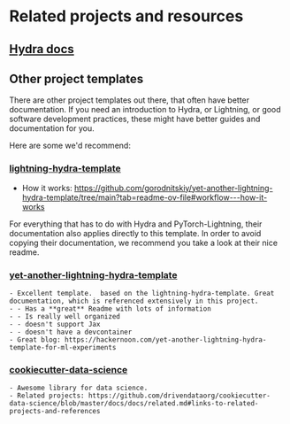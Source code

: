 # Related projects and resources

## [Hydra docs](https://hydra.cc)


## Other project templates

There are other project templates out there, that often have better documentation.
If you need an introduction to Hydra, or Lightning, or good software development practices, these might have better guides and documentation for you.

Here are some we'd recommend:


### [lightning-hydra-template](https://github.com/ashleve/lightning-hydra-template)

- How it works: https://github.com/gorodnitskiy/yet-another-lightning-hydra-template/tree/main?tab=readme-ov-file#workflow---how-it-works

For everything that has to do with Hydra and PyTorch-Lightning, their documentation also applies directly to this template. In order to avoid copying their documentation, we recommend you take a look at their nice readme.


### [yet-another-lightning-hydra-template](https://github.com/gorodnitskiy/yet-another-lightning-hydra-template)

    - Excellent template.  based on the lightning-hydra-template. Great documentation, which is referenced extensively in this project.
    - - Has a **great** Readme with lots of information
    - - Is really well organized
    - - doesn't support Jax
    - - doesn't have a devcontainer
    - Great blog: https://hackernoon.com/yet-another-lightning-hydra-template-for-ml-experiments

### [cookiecutter-data-science](https://github.com/drivendataorg/cookiecutter-data-science)

    - Awesome library for data science.
    - Related projects: https://github.com/drivendataorg/cookiecutter-data-science/blob/master/docs/docs/related.md#links-to-related-projects-and-references
